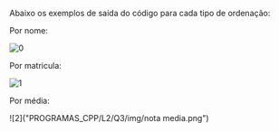 Abaixo os exemplos de saída do código para cada tipo de ordenação:
  
  Por nome:  
    
  ![0]("PROGRAMAS_CPP/L2/Q3/img/nome.png")

  Por matricula: 
  
  ![1]("PROGRAMAS_CPP/L2/Q3/img/matricula.png")
  
  Por média:
  
  ![2]("PROGRAMAS_CPP/L2/Q3/img/nota media.png")

